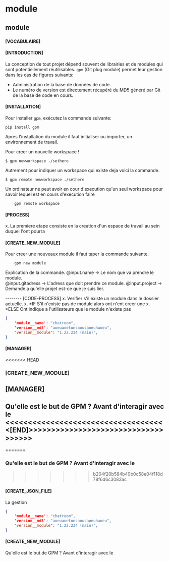 # module

## module

###

#### \[VOCABULAIRE]

#### \[INTRODUCTION]

La conception de tout projet dépend souvent de librairies et de modules qui sont potentiellement réutilisables. `gpm` (Git plug module) permet leur gestion dans les cas de figures suivants:

* Administration de la base de données de code.
* Le numéro de version est directement récupéré du MD5 généré par Git de la base de code en cours.

#### \[INSTALLATION]

Pour installer `gpm`, exécutez la commande suivante:

```
pip install gpm
```

Apres l'installation du module il faut initialiser ou importer, un environnement de travail.

Pour creer un nouvelle workspace !

```
$ gpm newworkspace ./sethere
```

Autrement pour indiquer un workspace qui existe deja voici la commande.

```
$ gpm remote newworkspace ./sethere 
```

Un ordinateur ne peut avoir en cour d'execution qu'un seul workspace pour savoir lequel est en cours d'execution faire

```console
    gpm remote workspace
```

#### \[PROCESS]

x. La premiere etape consiste en la creation d'un espace de travail au sein duquel l'ont pourra

#### \[CREATE\_NEW\_MODULE]

Pour creer une nouveaux module il faut taper la commande suivante.

```console
    gpm new module
```

Explication de la commande. @input.name -> Le nom que va prendre le module.\
@input.gitadress -> L'adress que doit prendre ce module. @input.project -> Demande a qu'elle projet est-ce que je suis lier.

\-------- \[CODE-PROCESS] x. Verifier s'il existe un module dans le dossier actuelle. x. \*IF S'il n'existe pas de module alors ont n'ent creer une x. \*ELSE Ont indique a l'utilisateurs que le module n'existe pas

```json
{ 
    'module__name': "chatroom", 
    'version__md5': "aoeuaoetunsaousaoeuhaoeu", 
    "version__module": "1.22.234 (main)",
}
```

#### \[MANAGER]

<<<<<<< HEAD

### \[CREATE\_NEW\_MODULE]

## \[MANAGER]&#x20;

## &#x20;Qu'elle est le but de GPM ? Avant d'interagir avec le <<<<<<<<<<<<<<<<<<<<<<<<<<<<<<<<<<<<\[END]>>>>>>>>>>>>>>>>>>>>>>>>>>>>>>>>>>>>

\=======

### Qu'elle est le but de GPM ? Avant d'interagir avec le

> > > > > > > b204f20b584b49b0c58e04f118d78f6d6c3083ac

#### \[CREATE\_JSON\_FILE]

La gestion

```json
{
    'module__name': "chatroom",
    'version__md5': "aoeuaoetunsaousaoeuhaoeu",
    "version__module": "1.22.234 (main)",
}
```

#### \[CREATE\_NEW\_MODULE]

Qu'elle est le but de GPM ? Avant d'interagir avec le
